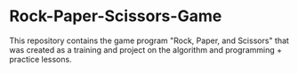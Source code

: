 # Rock-Paper-Scissors-Game
This repository contains the game program "Rock, Paper, and Scissors" that was created as a training and project on the algorithm and programming + practice lessons.
